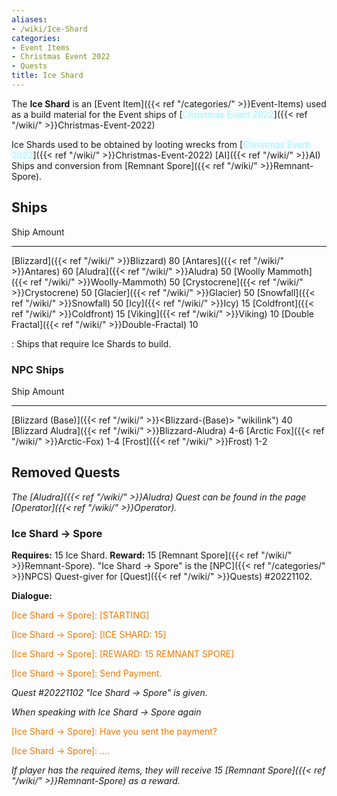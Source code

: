 ```yaml
---
aliases:
- /wiki/Ice-Shard
categories:
- Event Items
- Christmas Event 2022
- Quests
title: Ice Shard
---
```


The **Ice Shard** is an [Event Item]({{< ref "/categories/" >}}Event-Items) used as a build material for the Event ships of [<span style="color:#aef2fe;text-shadow: 1px 1px 10px #aef2fe;">Christmas Event 2022</span>]({{< ref "/wiki/" >}}Christmas-Event-2022)

Ice Shards used to be obtained by looting wrecks from [<span style="color:#aef2fe;text-shadow: 1px 1px 10px #aef2fe;">Christmas Event 2022</span>]({{< ref "/wiki/" >}}Christmas-Event-2022) [AI]({{< ref "/wiki/" >}}AI) Ships and conversion from [Remnant Spore]({{< ref "/wiki/" >}}Remnant-Spore).

## Ships

Ship Amount

---

[Blizzard]({{< ref "/wiki/" >}}Blizzard) 80 [Antares]({{< ref "/wiki/" >}}Antares) 60 [Aludra]({{< ref "/wiki/" >}}Aludra) 50 [Woolly Mammoth]({{< ref "/wiki/" >}}Woolly-Mammoth) 50 [Crystocrene]({{< ref "/wiki/" >}}Crystocrene) 50 [Glacier]({{< ref "/wiki/" >}}Glacier) 50 [Snowfall]({{< ref "/wiki/" >}}Snowfall) 50 [Icy]({{< ref "/wiki/" >}}Icy) 15 [Coldfront]({{< ref "/wiki/" >}}Coldfront) 15 [Viking]({{< ref "/wiki/" >}}Viking) 10 [Double Fractal]({{< ref "/wiki/" >}}Double-Fractal) 10

: Ships that require Ice Shards to build.

### NPC Ships 

Ship Amount

---

[Blizzard (Base)]({{< ref "/wiki/" >}}<Blizzard-(Base)> "wikilink") 40 [Blizzard Aludra]({{< ref "/wiki/" >}}Blizzard-Aludra) 4-6 [Arctic Fox]({{< ref "/wiki/" >}}Arctic-Fox) 1-4 [Frost]({{< ref "/wiki/" >}}Frost) 1-2

## Removed Quests 

_The [Aludra]({{< ref "/wiki/" >}}Aludra) Quest can be found in the page [Operator]({{< ref "/wiki/" >}}Operator)._

### Ice Shard -> Spore 

**Requires:** 15 Ice Shard. **Reward:** 15 [Remnant Spore]({{< ref "/wiki/" >}}Remnant-Spore).  "Ice Shard -> Spore" is the [NPC]({{< ref "/categories/" >}}NPCS) Quest-giver for [Quest]({{< ref "/wiki/" >}}Quests) #20221102.

**Dialogue:**

<span style="color:#ee7600">[Ice Shard -> Spore]: [STARTING]</span>

[Player]: ...

<span style="color:#ee7600">[Ice Shard -> Spore]: [ICE SHARD: 15]</span>

[Player]: ...

<span style="color:#ee7600">[Ice Shard -> Spore]: [REWARD: 15 REMNANT SPORE]</span>

[Player]: Ok.

<span style="color:#ee7600">[Ice Shard -> Spore]: Send Payment.</span>

_Quest #20221102 "Ice Shard -> Spore" is given._

_When speaking with Ice Shard -> Spore again_

<span style="color:#ee7600">[Ice Shard -> Spore]: Have you sent the payment?</span>

[Player]: Yes.

<span style="color:#ee7600">[Ice Shard -> Spore]: ....</span>

_If player has the required items, they will receive 15 [Remnant Spore]({{< ref "/wiki/" >}}Remnant-Spore) as a reward._
